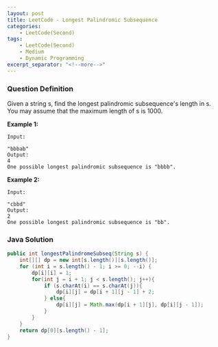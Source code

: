 ```yaml
---
layout: post
title: LeetCode - Longest Palindromic Subsequence
categories:
    - LeetCode(Second)
tags:
    - LeetCode(Second)
    - Medium
    - Dynamic Programming
excerpt_separator: "<!--more-->"
---
```


### Question Definition
Given a string s, find the longest palindromic subsequence's length in s. You may assume that the maximum length of s is 1000.

**Example 1:**
```
Input:

"bbbab"
Output:
4
One possible longest palindromic subsequence is "bbbb".
```
**Example 2:**
```
Input:

"cbbd"
Output:
2
One possible longest palindromic subsequence is "bb".
```
### Java Solution
```java
public int longestPalindromeSubseq(String s) {
    int[][] dp = new int[s.length()][s.length()];
    for (int i = s.length() - 1; i >= 0; --i) {
        dp[i][i] = 1;
        for(int j = i + 1; j < s.length(); j++){
            if (s.charAt(i) == s.charAt(j)){
                dp[i][j] = dp[i + 1][j - 1] + 2;
            } else{
                dp[i][j] = Math.max(dp[i + 1][j], dp[i][j - 1]);
            }
        }
    }
    return dp[0][s.length() - 1];
}
```